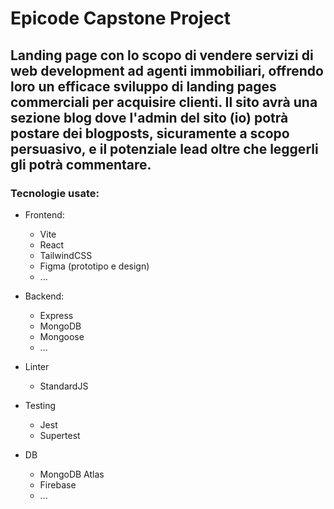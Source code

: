 # Epicode Capstone Project

## Landing page con lo scopo di vendere servizi di web development ad agenti immobiliari, offrendo loro un efficace sviluppo di landing pages commerciali per acquisire clienti. Il sito avrà una sezione blog dove l'admin del sito (io) potrà postare dei blogposts, sicuramente a scopo persuasivo, e il potenziale lead oltre che leggerli gli potrà commentare.

### Tecnologie usate:
- Frontend:
    - Vite
    - React
    - TailwindCSS
    - Figma (prototipo e design)
    - ...
- Backend: 
    - Express
    - MongoDB
    - Mongoose
    - ...

- Linter
    - StandardJS

- Testing
    - Jest
    - Supertest

- DB
    - MongoDB Atlas
    - Firebase
    - ...
